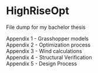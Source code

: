 # HighRiseOpt
File dump for my bachelor thesis

Appendix 1 - Grasshopper models  
Appendix 2 - Optimization process  
Appendix 3 - Wind calculations  
Appendix 4 - Structural Verification  
Appendix 5 - Design Process  
 
